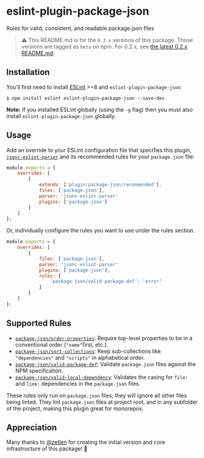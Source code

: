 # eslint-plugin-package-json

Rules for valid, consistent, and readable package.json files

> ⚠️ This README.md is for the `0.3.x` versions of this package.
> Those versions are tagged as `beta` on npm.
> For 0.2.x, see [the latest 0.2.x README.md](https://github.com/JoshuaKGoldberg/eslint-plugin-package-json/tree/a1c3bf76fb1a55e85f071051be55dc06ebb47c8b).

## Installation

You'll first need to install [ESLint](http://eslint.org) >=8 and `eslint-plugin-package-json`:

```shell
$ npm install eslint eslint-plugin-package-json --save-dev
```

**Note:** If you installed ESLint globally (using the `-g` flag) then you must also install `eslint-plugin-package-json` globally.

## Usage

Add an override to your ESLint configuration file that specifies this plugin, [`jsonc-eslint-parser`](https://github.com/ota-meshi/jsonc-eslint-parser) and its recommended rules for your `package.json` file:

```js
module.exports = {
    overrides: [
        {
            extends: ['plugin:package-json/recommended'],
            files: ['package.json'],
            parser: 'jsonc-eslint-parser'
            plugins: ['package-json']
        }
    ]
};
```

Or, individually configure the rules you want to use under the rules section.

```js
module.exports = {
    overrides: [
        {
            files: ['package.json'],
            parser: 'jsonc-eslint-parser'
            plugins: ['package-json'],
            rules: {
                'package-json/valid-package-def': 'error'
            }
        }
    ]
};
```

## Supported Rules

-   [`package-json/order-properties`](docs/rules/order-properties.md): Require top-level properties to be in a conventional order (`"name"`first, etc.).
-   [`package-json/sort-collections`](docs/rules/sort-collections.md): Keep sub-collections like `"dependencies"` and `"scripts"` in alphabetical order.
-   [`package-json/valid-package-def`](docs/rules/valid-package-def.md): Validate `package.json` files against the NPM specification.
-   [`package-json/valid-local-dependency`](docs/rules/valid-local-dependency.md): Validates the casing for `file:` and `link:` dependencies in the `package.json` files.

These rules only run on `package.json` files; they will ignore all other files being linted. They lint `package.json` files at project root, and in any subfolder of the project, making this plugin great for monorepos.

## Appreciation

Many thanks to [@zetlen](https://github.com/zetlen) for creating the initial version and core infrastructure of this package! 💖
